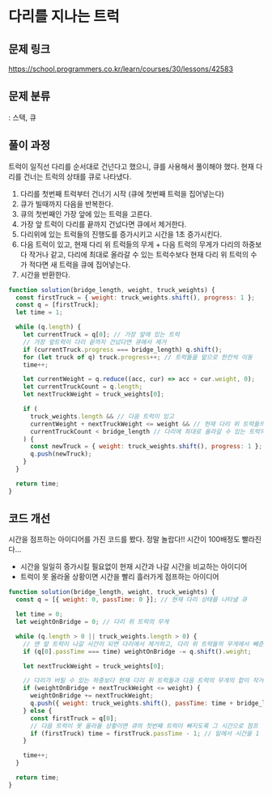 # 다리를 지나는 트럭

## 문제 링크

https://school.programmers.co.kr/learn/courses/30/lessons/42583

## 문제 분류

: 스택, 큐

## 풀이 과정

트럭이 일직선 다리를 순서대로 건넌다고 했으니, 큐를 사용해서 풀이해야 했다.
현재 다리를 건너는 트럭의 상태를 큐로 나타냈다.

1. 다리를 첫번째 트럭부터 건너기 시작 (큐에 첫번째 트럭을 집어넣는다)
2. 큐가 빌때까지 다음을 반복한다.
3. 큐의 첫번째인 가장 앞에 있는 트럭을 고른다.
4. 가장 앞 트럭이 다리를 끝까지 건넜다면 큐에서 제거한다.
5. 다리위에 있는 트럭들의 진행도를 증가시키고 시간을 1초 증가시킨다.
6. 다음 트럭이 있고, 현재 다리 위 트럭들의 무게 + 다음 트럭의 무게가 다리의 하중보다 작거나 같고, 다리에 최대로 올라갈 수 있는 트럭수보다 현재 다리 위 트럭의 수가 적다면 새 트럭을 큐에 집어넣는다.
7. 시간을 반환한다.

```js
function solution(bridge_length, weight, truck_weights) {
  const firstTruck = { weight: truck_weights.shift(), progress: 1 };
  const q = [firstTruck];
  let time = 1;

  while (q.length) {
    let currentTruck = q[0]; // 가장 앞에 있는 트럭
    // 가장 앞트럭이 다리 끝까지 건넜다면 큐에서 제거
    if (currentTruck.progress === bridge_length) q.shift();
    for (let truck of q) truck.progress++; // 트럭들을 앞으로 한칸씩 이동
    time++;

    let currentWeight = q.reduce((acc, cur) => acc + cur.weight, 0);
    let currentTruckCount = q.length;
    let nextTruckWeight = truck_weights[0];

    if (
      truck_weights.length && // 다음 트럭이 있고
      currentWeight + nextTruckWeight <= weight && // 현재 다리 위 트럭들의 무게 + 다음 트럭의 무게가 다리의 하중보다 작거나 같다면
      currentTruckCount < bridge_length // 다리에 최대로 올라갈 수 있는 트럭의 수보다 적다면
    ) {
      const newTruck = { weight: truck_weights.shift(), progress: 1 };
      q.push(newTruck);
    }
  }

  return time;
}
```

## 코드 개선

시간을 점프하는 아이디어를 가진 코드를 봤다. 정말 놀랍다!! 시간이 100배정도 빨라진다...

- 시간을 일일히 증가시킬 필요없이 현재 시간과 나갈 시간을 비교하는 아이디어
- 트럭이 못 올라올 상황이면 시간을 빨리 흘러가게 점프하는 아이디어

```js
function solution(bridge_length, weight, truck_weights) {
  const q = [{ weight: 0, passTime: 0 }]; // 현재 다리 상태를 나타낼 큐

  let time = 0;
  let weightOnBridge = 0; // 다리 위 트럭의 무게

  while (q.length > 0 || truck_weights.length > 0) {
    // 맨 앞 트럭이 나갈 시간이 되면 다리에서 제거하고, 다리 위 트럭들의 무게에서 빼준다.
    if (q[0].passTime === time) weightOnBridge -= q.shift().weight;

    let nextTruckWeight = truck_weights[0];

    // 다리가 버틸 수 있는 하중보다 현재 다리 위 트럭들과 다음 트럭의 무게의 합이 작거나 같다면
    if (weightOnBridge + nextTruckWeight <= weight) {
      weightOnBridge += nextTruckWeight;
      q.push({ weight: truck_weights.shift(), passTime: time + bridge_length });
    } else {
      const firstTruck = q[0];
      // 다음 트럭이 못 올라올 상황이면 큐의 첫번째 트럭이 빠지도록 그 시간으로 점프
      if (firstTruck) time = firstTruck.passTime - 1; // 밑에서 시간을 1 더하기 때문에 미리 빼준다.
    }

    time++;
  }

  return time;
}
```
